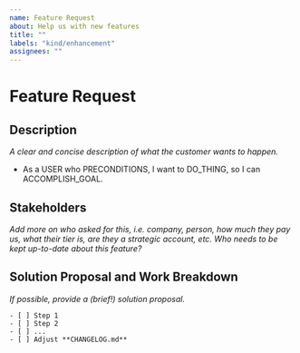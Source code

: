```yaml
---
name: Feature Request
about: Help us with new features
title: ""
labels: "kind/enhancement"
assignees: ""
---
```


# Feature Request

## Description

_A clear and concise description of what the customer wants to happen._

- As a USER who PRECONDITIONS, I want to DO_THING, so I can ACCOMPLISH_GOAL.

## Stakeholders

_Add more on who asked for this, i.e. company, person, how much they pay us, what their tier is, are they a strategic account, etc. Who needs to be kept up-to-date about this feature?_

## Solution Proposal and Work Breakdown

_If possible, provide a (brief!) solution proposal._

```[tasklist]
- [ ] Step 1
- [ ] Step 2
- [ ] ...
- [ ] Adjust **CHANGELOG.md**
```

